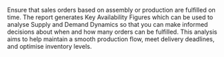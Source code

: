 Ensure that sales orders based on assembly or production are fulfilled on time. The report generates Key Availability Figures which can be used to analyse Supply and Demand Dynamics so that you can make informed decisions about when and how many orders can be fulfilled. This analysis aims to help maintain a smooth production flow, meet delivery deadlines, and optimise inventory levels.
